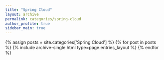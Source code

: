 ```yaml
---
title: "Spring Cloud"
layout: archive
permalink: categories/spring-cloud
author_profile: true
sidebar_main: true
---
```


{% assign posts = site.categories['Spring Cloud'] %}
{% for post in posts %} {% include archive-single.html type=page.entries_layout %} {% endfor %}